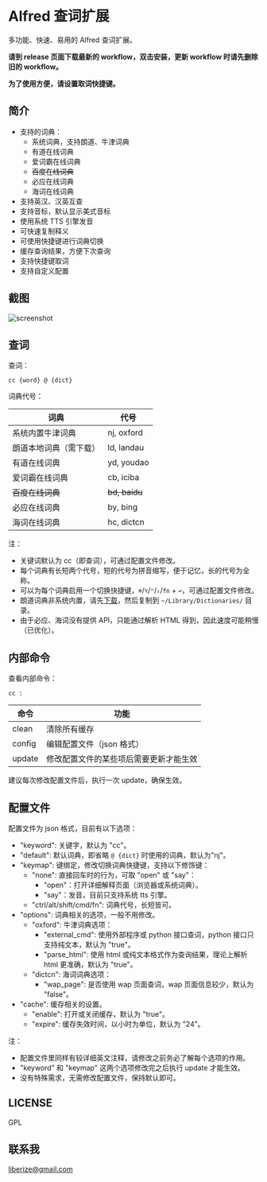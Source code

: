 # Alfred 查词扩展

多功能、快速、易用的 Alfred 查词扩展。

**请到 release 页面下载最新的 workflow，双击安装，更新 workflow 时请先删除旧的 workflow。**

**为了使用方便，请设置取词快捷键。**

## 简介

* 支持的词典：
    * 系统词典，支持朗道、牛津词典
    * 有道在线词典
    * 爱词霸在线词典
    * <del>百度在线词典</del>
    * 必应在线词典
    * 海词在线词典
* 支持英汉、汉英互查
* 支持音标，默认显示美式音标
* 使用系统 TTS 引擎发音
* 可快速复制释义
* 可使用快捷键进行词典切换
* 缓存查询结果，方便下次查询
* 支持快捷键取词
* 支持自定义配置

## 截图

![screenshot](https://github.com/liberize/alfred-dict-workflow/raw/master/screenshot.gif)

## 查词

查词：

    cc {word} @ {dict}

词典代号：

词典                | 代号        
------------------    | ----------- 
系统内置牛津词典         | nj, oxford
朗道本地词典（需下载）    | ld, landau 
有道在线词典            | yd, youdao  
爱词霸在线词典          | cb, iciba    
<del>百度在线词典</del> | <del>bd, baidu</del>   
必应在线词典            | by, bing    
海词在线词典            | hc, dictcn

注：

* 关键词默认为 cc（即查词），可通过配置文件修改。
* 每个词典有长短两个代号，短的代号为拼音缩写，便于记忆，长的代号为全称。
* 可以为每个词典启用一个切换快捷键，`⌘`/`⌥`/`⌃`/`⇧`/`fn` + `↩`，可通过配置文件修改。
* 朗道词典非系统内置，请先[下载](http://pan.baidu.com/s/1qWx4mV6)，然后复制到 `~/Library/Dictionaries/` 目录。
* 由于必应、海词没有提供 API，只能通过解析 HTML 得到，因此速度可能稍慢（已优化）。

## 内部命令

查看内部命令：

    cc :

命令     | 功能
------- | ---------------------------------
clean   | 清除所有缓存
config  | 编辑配置文件（json 格式）
update  | 修改配置文件的某些项后需要更新才能生效

建议每次修改配置文件后，执行一次 update，确保生效。

## 配置文件

配置文件为 json 格式，目前有以下选项：

* "keyword": 关键字，默认为 "cc"。
* "default": 默认词典，即省略 `@ {dict}` 时使用的词典，默认为"nj"。
* "keymap": 键绑定，修改切换词典快捷键，支持以下修饰键：
    * "none": 直接回车时的行为，可取 "open" 或 "say"：
        - "open"：打开详细解释页面（浏览器或系统词典）。
        - "say"：发音，目前只支持系统 tts 引擎。
    * "ctrl/alt/shift/cmd/fn": 词典代号，长短皆可。
* "options": 词典相关的选项，一般不用修改。
    * "oxford": 牛津词典选项：
        * "external_cmd": 使用外部程序或 python 接口查词，python 接口只支持纯文本，默认为 "true"。
        * "parse_html": 使用 html 或纯文本格式作为查询结果，理论上解析 html 更准确，默认为 "true"。
    * "dictcn": 海词词典选项：
        * "wap_page": 是否使用 wap 页面查词，wap 页面信息较少，默认为 "false"。
* "cache": 缓存相关的设置。
    * "enable": 打开或关闭缓存，默认为 "true"。
    * "expire": 缓存失效时间，以小时为单位，默认为 "24"。

注：

* 配置文件里同样有较详细英文注释，请修改之前务必了解每个选项的作用。
* "keyword" 和 "keymap" 这两个选项修改完之后执行 update 才能生效。
* 没有特殊需求，无需修改配置文件，保持默认即可。

## LICENSE

GPL

## 联系我

<liberize@gmail.com>
